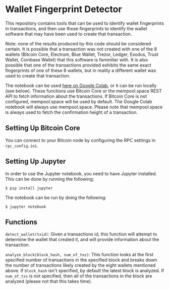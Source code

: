 # Wallet Fingerprint Detector

This repository contains tools that can be used to identify wallet fingerprints in transactions, 
and then use those fingerprints to identify the wallet software that may have been used to create 
that transaction.

Note: none of the results produced by this code should be considered certain. It is possible that
a transaction was not created with one of the 8 wallets (Bitcoin Core, Electrum, Blue Wallet, Trezor, 
Ledger, Exodus, Trust Wallet, Coinbase Wallet) that this software is fammiliar with. It is also possible 
that one of the transactions provided exhibits the same exact fingerprints of one of these 8 wallets, but 
in reality a different wallet was used to create that transaction.

The notebook can be used [here on Google Colab](https://colab.research.google.com/drive/1hWVe9U-r5np_QiGNtM6qaapXq8YwQ1FX?usp=sharing), or it can be run locally (see below). These functions use Bitcoin Core or the mempool.space REST API to fetch information about the transactions. If Bitcoin Core is not configured, mempool.space will be used by default. The Google Colab notebook will always use mempool.space. Please note that mempool.space is always used to fetch the confirmation height of a transaction.

## Setting Up Bitcoin Core

You can connect to your Bitcoin node by configuring the RPC settings in `rpc_config.ini`.

## Setting Up Jupyter

In order to use the Jupyter notebook, you need to have Jupyter installed. This can be done by running
the following:

```
$ pip install jupyter
```

The notebook can be run by doing the following:

```
$ jupyter notebook
```

## Functions

`detect_wallet(txid)`: Given a transactions id, this function will attempt to determine 
the wallet that created it, and will provide information about the transaction.

`analyze_block(block_hash, num_of_txs)`: This function looks at the first specified number of transactions
in the specified block and breaks down the number of transactions likely created by the eight wallets
mentioned above. If `block_hash` isn't specified, by default the latest block is analyzed. If `num_of_txs`
is not specified, then all of the transactions in the block are analyzed (please not that this takes time).
